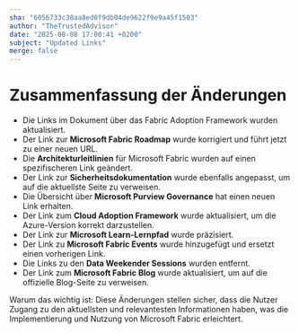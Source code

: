 ```yaml
---
sha: "6056733c38aa8ed0f9db04de9622f9e9a45f1503"
author: "TheTrustedAdvisor"
date: "2025-08-08 17:00:41 +0200"
subject: "Updated Links"
merge: false
---
```


# Zusammenfassung der Änderungen

- Die Links im Dokument über das Fabric Adoption Framework wurden aktualisiert.
- Der Link zur **Microsoft Fabric Roadmap** wurde korrigiert und führt jetzt zu einer neuen URL.
- Die **Architekturleitlinien** für Microsoft Fabric wurden auf einen spezifischeren Link geändert.
- Der Link zur **Sicherheitsdokumentation** wurde ebenfalls angepasst, um auf die aktuellste Seite zu verweisen.
- Die Übersicht über **Microsoft Purview Governance** hat einen neuen Link erhalten.
- Der Link zum **Cloud Adoption Framework** wurde aktualisiert, um die Azure-Version korrekt darzustellen.
- Der Link zur **Microsoft Learn-Lernpfad** wurde präzisiert.
- Der Link zu **Microsoft Fabric Events** wurde hinzugefügt und ersetzt einen vorherigen Link.
- Die Links zu den **Data Weekender Sessions** wurden entfernt.
- Der Link zum **Microsoft Fabric Blog** wurde aktualisiert, um auf die offizielle Blog-Seite zu verweisen.

Warum das wichtig ist: Diese Änderungen stellen sicher, dass die Nutzer Zugang zu den aktuellsten und relevantesten Informationen haben, was die Implementierung und Nutzung von Microsoft Fabric erleichtert.

